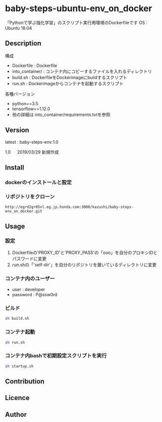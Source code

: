 baby-steps-ubuntu-env_on_docker
====

「Pythonで学ぶ強化学習」のスクリプト実行用環境のDockerfileです
OS : Ubuntu 18.04

## Description

構成

- Dockerfile : Dockerfile
- into_container/ : コンテナ内にコピーするファイルを入れるディレクトリ
- build.sh : DockerfileをDockerimageにbuildするスクリプト
- run.sh : Dockerimageからコンテナを起動するスクリプト

各種バージョン
- python==3.5
- tensorflow==1.12.0
- 他の詳細は into_container/requirements.txtを参照

## Version
latest : baby-steps-env:1.0

1.0 &emsp; 2019/03/29 新規作成  

## Install

### dockerのインストールと設定

### リポジトリをクローン
```git
http://egrd2gr05vl.eg.jp.honda.com:3000/kazushi/baby-steps-env_on_docker.git
```

## Usage

### 設定
1. Dockerfileの'PROXY_ID'と'PROXY_PASS'の「ooo」を自分のプロキシIDとパスワードに変更
1. run.shの「'self-dir'」を自分のリポジトリを置いているディレクトリに変更

### コンテナ内のユーザー
- user : developer
- password : P@ssw0rd

### ビルド
```sh
sh build.sh
```

### コンテナ起動
```sh
sh run.sh
```

### コンテナ内bashで初期設定スクリプトを実行
```sh
sh startup.sh
```

## Contribution

## Licence

## Author

